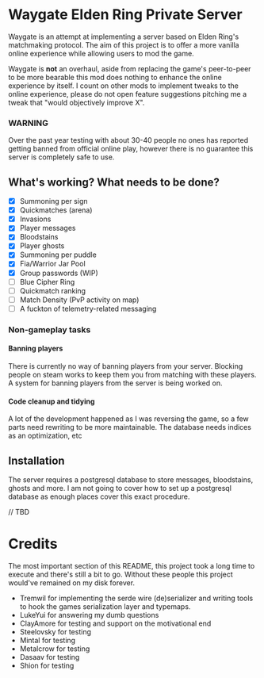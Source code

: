 # Waygate Elden Ring Private Server
Waygate is an attempt at implementing a server based on Elden Ring's matchmaking
protocol. The aim of this project is to offer a more vanilla online experience
while allowing users to mod the game.

Waygate is **not** an overhaul, aside from replacing the game's peer-to-peer
to be more bearable this mod does nothing to enhance the online experience by
itself.
I count on other mods to implement tweaks to the online experience, please do
not open feature suggestions pitching me a tweak that "would objectively
improve X".

### WARNING
Over the past year testing with about 30-40 people no ones has reported getting
banned from official online play, however there is no guarantee this server
is completely safe to use.

## What's working? What needs to be done?
 - [x] Summoning per sign
 - [x] Quickmatches (arena)
 - [x] Invasions
 - [x] Player messages
 - [x] Bloodstains
 - [x] Player ghosts
 - [x] Summoning per puddle
 - [x] Fia/Warrior Jar Pool
 - [x] Group passwords (WIP)
 - [ ] Blue Cipher Ring
 - [ ] Quickmatch ranking
 - [ ] Match Density (PvP activity on map)
 - [ ] A fuckton of telemetry-related messaging

### Non-gameplay tasks
#### Banning players
There is currently no way of banning players from your server. Blocking
people on steam works to keep them you from matching with these players.
A system for banning players from the server is being worked on.

#### Code cleanup and tidying
A lot of the development happened as I was reversing the game, so a few parts
need rewriting to be more maintainable. The database needs indices as an
optimization, etc

## Installation
The server requires a postgresql database to store messages, bloodstains, ghosts
and more. I am not going to cover how to set up a postgresql database as enough
places cover this exact procedure.

// TBD

# Credits
The most important section of this README, this project took a long time to
execute and there's still a bit to go. Without these people this project
would've remained on my disk forever.

 - Tremwil for implementing the serde wire (de)serializer and writing tools to hook the games serialization layer and typemaps.
 - LukeYui for answering my dumb questions
 - ClayAmore for testing and support on the motivational end
 - Steelovsky for testing
 - Mintal for testing
 - Metalcrow for testing
 - Dasaav for testing
 - Shion for testing
